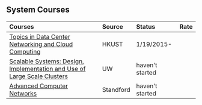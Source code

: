 ## System Courses

|Courses| Source| Status| Rate|
|:----|:----|:----|:----|
|[Topics in Data Center Networking and Cloud Computing](http://www.cse.ust.hk/~kaichen/courses/spring2013/comp6611/)| HKUST| 1/19/2015-| |
|[Scalable Systems: Design, Implementation and Use of Large Scale Clusters](http://courses.cs.washington.edu/courses/cse490h/08au/lectures.htm)| UW| haven't started| |
|[Advanced Computer Networks](http://www.cs.princeton.edu/courses/archive/fall10/cos561/syllabus.html)| Standford| haven't started| |
